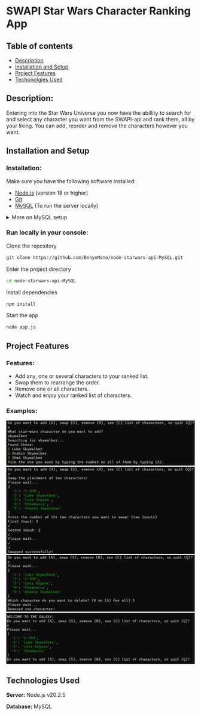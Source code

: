 # SWAPI Star Wars Character Ranking App
## Table of contents
- [Description](#Description)
- [Installation and Setup](#installation-and-setup)
- [Project Features](#project-features)
- [Techonolgies Used](#technologies-used)
## Description: 
Entering into the Star Wars Universe you now have the abillity to search for and select any character you want from the SWAPI-api and rank them, all by your liking. You can add, reorder and remove the characters however you want. 
## Installation and Setup

### Installation: 
Make sure you have the following software installed:

- [Node.js](https://nodejs.org/) (version 18 or higher)
- [Git](https://git-scm.com/)
- [MySQL](https://dev.mysql.com/downloads/) (To run the server locally)
<details>
<summary>More on MySQL setup</summary>
<h3>Tip</h3>
<p>Make sure you have your database configured correctly with its details matching the project's, accordingly:</p>
<img src="./img/image-2.png" width=50%>
<p>All <i>five</i> database-associated files are denoted <b>MySql***</b></p>
<p>Verify your server is running either through <b>MySQL Workbench,</b></p>
<img src="./img/image-1.png" width=50%>
<br>
<br>
<p>or by opening Windows services and starting <i>MySQL80</i> manually.</p>
<img src="./img/services.png" width=50%>
</details>

### Run locally in your console:
Clone the repository
```bash
git clone https://github.com/BenyoMano/node-starwars-api-MySQL.git
```
Enter the project directory
````bash
cd node-starwars-api-MySQL
````
Install dependencies
````bash
npm install
````
Start the app
````bash
node app.js
````
## Project Features
### Features: 
- Add any, one or several characters to your ranked list.
- Swap them to rearrange the order.
- Remove one or all characters.
- Watch and enjoy your ranked list of characters.
### Examples:
![Alt text](./img/image-3.png)
![Alt text](./img/image-4.png)
![Alt text](./img/image-5.png)
![Alt text](./img/image.png)
## Technologies Used
**Server:** Node.js v20.2.5

**Database:** MySQL